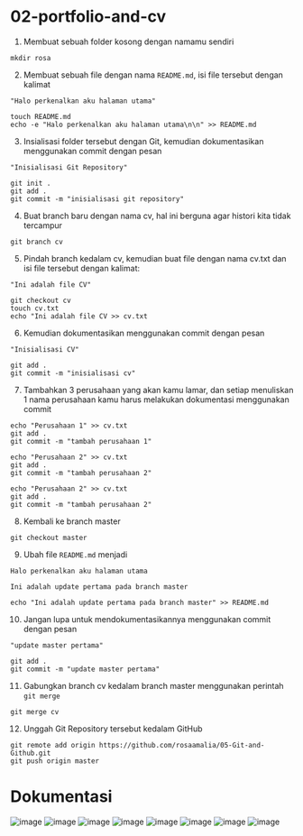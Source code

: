 # 02-portfolio-and-cv

1. Membuat sebuah folder kosong dengan namamu sendiri
```
mkdir rosa
```
2. Membuat sebuah file dengan nama `README.md`, isi file tersebut dengan kalimat
```
"Halo perkenalkan aku halaman utama"
```
```
touch README.md
echo -e "Halo perkenalkan aku halaman utama\n\n" >> README.md
```
3. Insialisasi folder tersebut dengan Git, kemudian dokumentasikan menggunakan commit dengan pesan
```
"Inisialisasi Git Repository"
```
```
git init .
git add .
git commit -m "inisialisasi git repository"
```
4. Buat branch baru dengan nama cv, hal ini berguna agar histori kita tidak tercampur
```
git branch cv
```
5. Pindah branch kedalam cv, kemudian buat file dengan nama cv.txt dan isi file tersebut dengan kalimat:
```
"Ini adalah file CV"
```
```
git checkout cv
touch cv.txt
echo "Ini adalah file CV >> cv.txt
```
6. Kemudian dokumentasikan menggunakan commit dengan pesan
```
"Inisialisasi CV"
```
```
git add .
git commit -m "inisialisasi cv"
```
7. Tambahkan 3 perusahaan yang akan kamu lamar, dan setiap menuliskan 1 nama perusahaan kamu harus melakukan dokumentasi menggunakan commit
```
echo "Perusahaan 1" >> cv.txt
git add .
git commit -m "tambah perusahaan 1"

echo "Perusahaan 2" >> cv.txt
git add .
git commit -m "tambah perusahaan 2"

echo "Perusahaan 2" >> cv.txt
git add .
git commit -m "tambah perusahaan 2"
```
8. Kembali ke branch master
```
git checkout master
```

9. Ubah file `README.md` menjadi
```
Halo perkenalkan aku halaman utama

Ini adalah update pertama pada branch master
```
```
echo "Ini adalah update pertama pada branch master" >> README.md
```
10. Jangan lupa untuk mendokumentasikannya menggunakan commit dengan pesan
```
"update master pertama"
```
```
git add .
git commit -m "update master pertama"
```
11. Gabungkan branch cv kedalam branch master menggunakan perintah `git merge`
```
git merge cv
```
12. Unggah Git Repository tersebut kedalam GitHub
```
git remote add origin https://github.com/rosaamalia/05-Git-and-Github.git
git push origin master
```

# Dokumentasi
![image](https://user-images.githubusercontent.com/68428942/134190295-b0620e5e-a8c4-4e3a-b9d3-a7cc3fee58b1.png)
![image](https://user-images.githubusercontent.com/68428942/134190411-0b983abb-1386-48a3-bb54-9ebfe6e6c41e.png)
![image](https://user-images.githubusercontent.com/68428942/134190461-745b3caf-620c-46cd-ad91-e22d9face735.png)
![image](https://user-images.githubusercontent.com/68428942/134190515-fcb0ca3b-824b-4b77-81d8-e4a402fb0b84.png)
![image](https://user-images.githubusercontent.com/68428942/134190581-4f4ec659-9770-4903-bb29-691007a57df8.png)
![image](https://user-images.githubusercontent.com/68428942/134190630-3fad744c-9482-4552-95ba-174a4b0d23a2.png)
![image](https://user-images.githubusercontent.com/68428942/134190753-25041243-6726-46b5-afd8-483d713eea5e.png)
![image](https://user-images.githubusercontent.com/68428942/134190906-73040d95-53fe-484f-9f4c-040dca9599f8.png)
